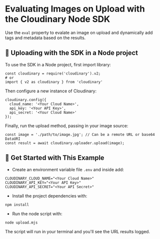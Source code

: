 # Evaluating Images on Upload with the Cloudinary Node SDK

Use the `eval` property to evalate an image on upload and dynamically add tags and metadata based on the results.

## 🧰 Uploading with the SDK in a Node project

To use the SDK in a Node project, first import library:

```
const cloudinary = require('cloudinary').v2;
# or
import { v2 as cloudinary } from 'cloudinary'
```

Then configure a new instance of Cloudinary:

```
cloudinary.config({
  cloud_name: '<Your Cloud Name>',
  api_key: '<Your API Key>',
  api_secret: '<Your Cloud Name>'
});
```

Finally, run the upload method, passing in your image source:

```
const image = './path/to/image.jpg'; // Can be a remote URL or base64 DataURI
const result = await cloudinary.uploader.upload(image);
```

## 🚀 Get Started with This Example

- Create an environment variable file `.env` and inside add:

```
CLOUDINARY_CLOUD_NAME="<Your Cloud Name>"
CLOUDINARY_API_KEY="<Your API Key>"
CLOUDINARY_API_SECRET="<Your API Secret>"
```

- Install the project dependencies with:

```
npm install
```

- Run the node script with:

```
node upload.mjs
```

The script will run in your terminal and you'll see the URL results logged.
